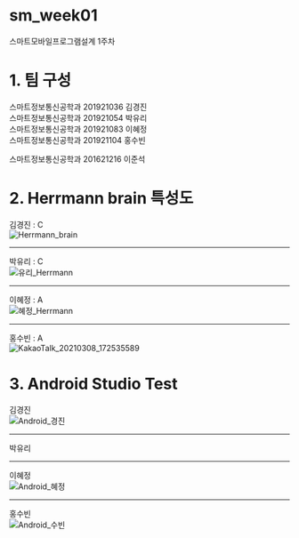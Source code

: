 # sm_week01
스마트모바일프로그램설계 1주차
# 1. 팀 구성   
  스마트정보통신공학과 201921036 김경진   
  스마트정보통신공학과 201921054 박유리   
  스마트정보통신공학과 201921083 이혜정   
  스마트정보통신공학과 201921104 홍수빈
  
  스마트정보통신공학과 201621216 이준석
# 2. Herrmann brain 특성도
  김경진 : C   
  ![Herrmann_brain](https://user-images.githubusercontent.com/57963888/110299358-e8f7a600-8038-11eb-8157-722e89ea0ebc.jpg)   
  ***   
  
  박유리 : C  
  ![유리_Herrmann](https://user-images.githubusercontent.com/57963888/110300975-eac26900-803a-11eb-9181-c684404e8850.jpg)   
  ***   
  
  이혜정 : A   
  ![혜정_Herrmann](https://user-images.githubusercontent.com/57963888/110299127-aa61eb80-8038-11eb-9b8d-f5fe942c11d5.jpg)  
  ***   
  
  홍수빈 : A   
  ![KakaoTalk_20210308_172535589](https://user-images.githubusercontent.com/76034369/110294599-65878600-8033-11eb-9206-55f5aae1f11a.png)     
  
# 3. Android Studio Test   
  김경진   
  ![Android_경진](https://user-images.githubusercontent.com/57963888/110302278-696bd600-803c-11eb-880c-484a41f1b574.jpg)   
  ***   
  박유리   
  
  ***   
  이혜정   
  ![Android_혜정](https://user-images.githubusercontent.com/57963888/110301726-c0bd7680-803b-11eb-98a2-8911940ffc4c.jpg)   
  ***   
  홍수빈   
  ![Android_수빈](https://user-images.githubusercontent.com/57963888/110301838-ec406100-803b-11eb-9596-52c08b36340c.jpg)   


